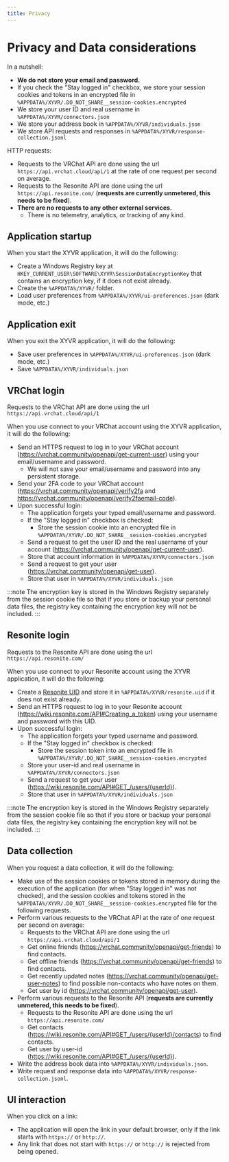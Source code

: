 ```yaml
---
title: Privacy
---
```


# Privacy and Data considerations

In a nutshell:
- **We do not store your email and password.**
- If you check the "Stay logged in" checkbox, we store your session cookies and tokens in an encrypted file in `%APPDATA%/XYVR/.DO_NOT_SHARE__session-cookies.encrypted`
- We store your user ID and real username in `%APPDATA%/XYVR/connectors.json`
- We store your address book in `%APPDATA%/XYVR/individuals.json`
- We store API requests and responses in `%APPDATA%/XYVR/response-collection.jsonl`

HTTP requests:
- Requests to the VRChat API are done using the url `https://api.vrchat.cloud/api/1` at the rate of one request per second on average.
- Requests to the Resonite API are done using the url `https://api.resonite.com/` (**requests are currently unmetered, this needs to be fixed**).
- **There are no requests to any other external services.**
  - There is no telemetry, analytics, or tracking of any kind.

## Application startup

When you start the XYVR application, it will do the following:
- Create a Windows Registry key at `HKEY_CURRENT_USER\SOFTWARE\XYVR\SessionDataEncryptionKey` that contains an encryption key, if it does not exist already.
- Create the `%APPDATA%/XYVR/` folder.
- Load user preferences from `%APPDATA%/XYVR/ui-preferences.json` (dark mode, etc.)

## Application exit

When you exit the XYVR application, it will do the following:
- Save user preferences in `%APPDATA%/XYVR/ui-preferences.json` (dark mode, etc.)
- Save `%APPDATA%/XYVR/individuals.json`

## VRChat login

Requests to the VRChat API are done using the url `https://api.vrchat.cloud/api/1`

When you use connect to your VRChat account using the XYVR application, it will do the following:
- Send an HTTPS request to log in to your VRChat account (https://vrchat.community/openapi/get-current-user) using your email/username and password.
  - We will not save your email/username and password into any persistent storage.
- Send your 2FA code to your VRChat account (https://vrchat.community/openapi/verify2fa and https://vrchat.community/openapi/verify2faemail-code).
- Upon successful login:
  - The application forgets your typed email/username and password.
  - If the "Stay logged in" checkbox is checked:
    - Store the session cookie into an encrypted file in `%APPDATA%/XYVR/.DO_NOT_SHARE__session-cookies.encrypted`
  - Send a request to get the user ID and the real username of your account (https://vrchat.community/openapi/get-current-user).
  - Store that account information in `%APPDATA%/XYVR/connectors.json`
  - Send a request to get your user (https://vrchat.community/openapi/get-user).
  - Store that user in `%APPDATA%/XYVR/individuals.json`

:::note
The encryption key is stored in the Windows Registry separately from the session cookie file so that if you store or backup your personal data files,
the registry key containing the encryption key will not be included.
:::

## Resonite login

Requests to the Resonite API are done using the url `https://api.resonite.com/`

When you use connect to your Resonite account using the XYVR application, it will do the following:
- Create a [Resonite UID](https://wiki.resonite.com/API#GET_/users/{userId}:~:text=based%20on%20information%20about%20the%20hardware%20this%20request%20was%20sent%20from) and store it in `%APPDATA%/XYVR/resonite.uid` if it does not exist already.
- Send an HTTPS request to log in to your Resonite account (https://wiki.resonite.com/API#Creating_a_token) using your username and password with this UID.
- Upon successful login:
  - The application forgets your typed username and password.
  - If the "Stay logged in" checkbox is checked:
    - Store the session token into an encrypted file in `%APPDATA%/XYVR/.DO_NOT_SHARE__session-cookies.encrypted`
  - Store your user-id and real username in `%APPDATA%/XYVR/connectors.json`
  - Send a request to get your user (https://wiki.resonite.com/API#GET_/users/{userId}).
  - Store that user in `%APPDATA%/XYVR/individuals.json`

:::note
The encryption key is stored in the Windows Registry separately from the session cookie file so that if you store or backup your personal data files,
the registry key containing the encryption key will not be included.
:::

## Data collection

When you request a data collection, it will do the following:
- Make use of the session cookies or tokens stored in memory during the execution of the application (for when "Stay logged in" was not checked), and the
  session cookies and tokens stored in the `%APPDATA%/XYVR/.DO_NOT_SHARE__session-cookies.encrypted` file for the following requests.
- Perform various requests to the VRChat API at the rate of one request per second on average:
  - Requests to the VRChat API are done using the url `https://api.vrchat.cloud/api/1`
  - Get online friends (https://vrchat.community/openapi/get-friends) to find contacts.
  - Get offline friends (https://vrchat.community/openapi/get-friends) to find contacts.
  - Get recently updated notes (https://vrchat.community/openapi/get-user-notes) to find possible non-contacts who have notes on them.
  - Get user by id (https://vrchat.community/openapi/get-user).
- Perform various requests to the Resonite API (**requests are currently unmetered, this needs to be fixed**).
  - Requests to the Resonite API are done using the url `https://api.resonite.com/`
  - Get contacts (https://wiki.resonite.com/API#GET_/users/{userId}/contacts) to find contacts.
  - Get user by user-id (https://wiki.resonite.com/API#GET_/users/{userId}).
- Write the address book data into `%APPDATA%/XYVR/individuals.json`.
- Write request and response data into `%APPDATA%/XYVR/response-collection.jsonl`.

## UI interaction

When you click on a link:
- The application will open the link in your default browser, only if the link starts with `https://` or `http://`.
- Any link that does not start with `https://` or `http://` is rejected from being opened.
